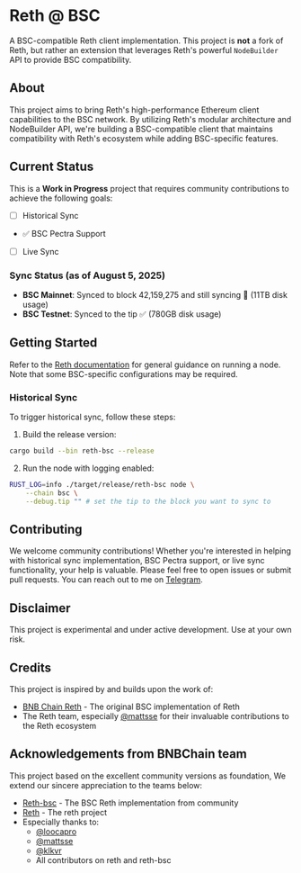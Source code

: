 # Reth @ BSC

A BSC-compatible Reth client implementation. This project is **not** a fork of Reth, but rather an extension that leverages Reth's powerful `NodeBuilder` API to provide BSC compatibility.

## About

This project aims to bring Reth's high-performance Ethereum client capabilities to the BSC network. By utilizing Reth's modular architecture and NodeBuilder API, we're building a BSC-compatible client that maintains compatibility with Reth's ecosystem while adding BSC-specific features.

## Current Status

This is a **Work in Progress** project that requires community contributions to achieve the following goals:

- [ ] Historical Sync
- ✅ BSC Pectra Support
- [ ] Live Sync

### Sync Status (as of August 5, 2025)

- **BSC Mainnet**: Synced to block 42,159,275 and still syncing 🔄 (11TB disk usage)
- **BSC Testnet**: Synced to the tip ✅ (780GB disk usage)

## Getting Started

Refer to the [Reth documentation](https://reth.rs/) for general guidance on running a node. Note that some BSC-specific configurations may be required.

### Historical Sync

To trigger historical sync, follow these steps:

1. Build the release version:

```bash
cargo build --bin reth-bsc --release
```

2. Run the node with logging enabled:

```bash
RUST_LOG=info ./target/release/reth-bsc node \
    --chain bsc \
    --debug.tip "" # set the tip to the block you want to sync to
```

## Contributing

We welcome community contributions! Whether you're interested in helping with historical sync implementation, BSC Pectra support, or live sync functionality, your help is valuable. Please feel free to open issues or submit pull requests. You can reach out to me on [Telegram](https://t.me/loocapro).

## Disclaimer

This project is experimental and under active development. Use at your own risk.

## Credits

This project is inspired by and builds upon the work of:

- [BNB Chain Reth](https://github.com/bnb-chain/reth) - The original BSC implementation of Reth
- The Reth team, especially [@mattsse](https://github.com/mattsse) for their invaluable contributions to the Reth ecosystem

## Acknowledgements from BNBChain team

This project based on the excellent community versions as foundation, We extend our sincere appreciation to the teams below:
- [Reth-bsc](https://github.com/loocapro/reth-bsc) - The BSC Reth implementation from community
- [Reth](https://github.com/paradigmxyz/reth) - The reth project
- Especially thanks to:
  - [@loocapro](https://github.com/loocapro)
  - [@mattsse](https://github.com/mattsse)
  - [@klkvr](https://github.com/klkvr)
  - All contributors on reth and reth-bsc